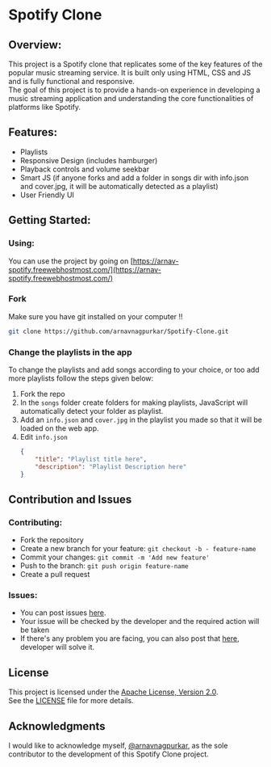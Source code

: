 # Spotify Clone

## Overview:
This project is a Spotify clone that replicates some of the key features of the popular music streaming service. It is built only using HTML, CSS and JS and is fully functional and responsive.<br>The goal of this project is to provide a hands-on experience in developing a music streaming application and understanding the core functionalities of platforms like Spotify.

## Features:
- Playlists
- Responsive Design (includes hamburger)
- Playback controls and volume seekbar
- Smart JS (if anyone forks and add a folder in songs dir with info.json and cover.jpg, it will be automatically detected as a playlist)
- User Friendly UI

## Getting Started:

### Using:
You can use the project by going on [https://arnav-spotify.freewebhostmost.com/](https://arnav-spotify.freewebhostmost.com/)

### Fork
Make sure you have git installed on your computer !!
```bash
git clone https://github.com/arnavnagpurkar/Spotify-Clone.git
```

### Change the playlists in the app
To change the playlists and add songs according to your choice, or too add more playlists follow the steps given below:
1. Fork the repo
2. In the `songs` folder create folders for making playlists, JavaScript will automatically detect your folder as playlist.
3. Add an `info.json` and `cover.jpg` in the playlist you made so that it will be loaded on the web app.
4. Edit `info.json`
    ```json
    {
        "title": "Playlist title here",
        "description": "Playlist Description here"
    }
    ```

## Contribution and Issues

### Contributing:
- Fork the repository
- Create a new branch for your feature: `git checkout -b - feature-name`
- Commit your changes: `git commit -m 'Add new feature'`
- Push to the branch: `git push origin feature-name`
- Create a pull request

### Issues:
- You can post issues [here](https://github.com/arnavnagpurkar/Spotify-Clone/issues).
- Your issue will be checked by the developer and the required action will be taken
- If there's any problem you are facing, you can also post that [here](https://github.com/arnavnagpurkar/Spotify-Clone/issues), developer will solve it.

## License
This project is licensed under the [Apache License, Version 2.0](https://www.apache.org/licenses/LICENSE-2.0).
<br>
See the [LICENSE](https://github.com/arnavnagpurkar/Spotify-Clone/blob/main/LICENSE) file for more details.

## Acknowledgments
I would like to acknowledge myself, [@arnavnagpurkar](https://github.com/arnavnagpurkar), as the sole contributor to the development of this Spotify Clone project.